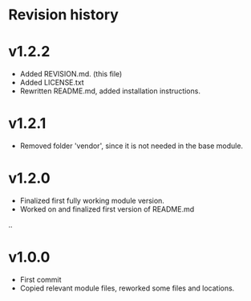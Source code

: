 # Revision history

# v1.2.2
- Added REVISION.md. (this file)
- Added LICENSE.txt
- Rewritten README.md, added installation instructions.

# v1.2.1
- Removed folder 'vendor', since it is not needed in the base module.

# v1.2.0
- Finalized first fully working module version.
- Worked on and finalized first version of README.md


..

# v1.0.0
- First commit
- Copied relevant module files, reworked some files and locations.
